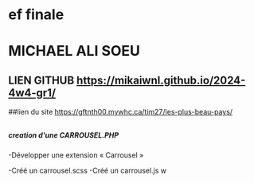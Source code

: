 # ef finale
# MICHAEL ALI SOEU
## LIEN GITHUB https://mikaiwnl.github.io/2024-4w4-gr1/
##lien du site https://gftnth00.mywhc.ca/tim27/les-plus-beau-pays/

##

##### creation d'une CARROUSEL.PHP
-Développer une extension « Carrousel »

-Créé un carrousel.scss
-Créé un carrousel.js
w
